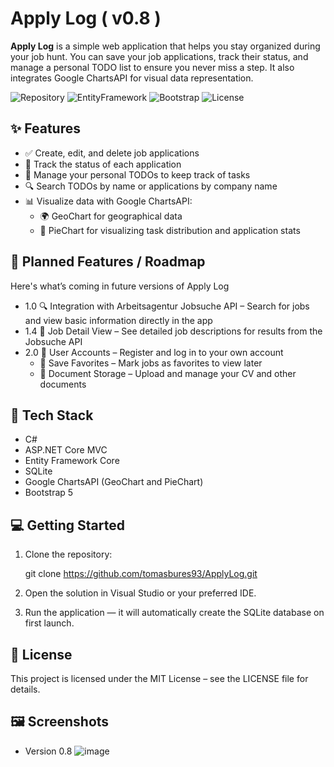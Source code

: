 # Apply Log ( v0.8 )

**Apply Log** is a simple web application that helps you stay organized during your job hunt. You can save your job applications, track their status, and manage a personal TODO list to ensure you never miss a step. It also integrates Google ChartsAPI for visual data representation.

![Repository](https://img.shields.io/badge/ASP.NET_Core-MVC-blue)
![EntityFramework](https://img.shields.io/badge/EntityFramework-Core-green)
![Bootstrap](https://img.shields.io/badge/Bootstrap-5.x-purple?logo=bootstrap)
![License](https://img.shields.io/github/license/tomasbures93/ApplyLog)

## ✨ Features

- ✅ Create, edit, and delete job applications
- 📌 Track the status of each application
- 📝 Manage your personal TODOs to keep track of tasks
- 🔍 Search TODOs by name or applications by company name
- 📊 Visualize data with Google ChartsAPI:
  - 🌍 GeoChart for geographical data
  - 🥧 PieChart for visualizing task distribution and application stats

## 📅 Planned Features / Roadmap

Here's what’s coming in future versions of Apply Log
- 1.0	🔍 Integration with Arbeitsagentur Jobsuche API – Search for jobs and view basic information directly in the app
- 1.4	📄 Job Detail View – See detailed job descriptions for results from the Jobsuche API
- 2.0	👤 User Accounts – Register and log in to your own account
  - 💼 Save Favorites – Mark jobs as favorites to view later
  - 📎 Document Storage – Upload and manage your CV and other documents

## 🚀 Tech Stack

- C#
- ASP.NET Core MVC
- Entity Framework Core
- SQLite
- Google ChartsAPI (GeoChart and PieChart)
- Bootstrap 5

## 💻 Getting Started

1. Clone the repository:

   git clone https://github.com/tomasbures93/ApplyLog.git
2. Open the solution in Visual Studio or your preferred IDE.

3. Run the application — it will automatically create the SQLite database on first launch.

## 📄 License
This project is licensed under the MIT License – see the LICENSE file for details.

## 🖼️ Screenshots
- Version 0.8
![image](https://github.com/user-attachments/assets/be0f44b5-f3a0-4849-bba2-e14aadf00407)
